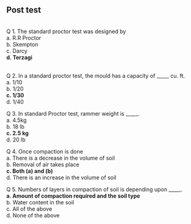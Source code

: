 ## Post test
<br>
Q 1. The standard proctor test was designed by <br>
a. R.R Proctor<br>
b. Skempton<br>
c. Darcy<br>
<b>d. Terzagi</b><br><br>

Q 2. In a standard proctor test, the mould has a capacity of _____ cu. ft.<br>
a. 1/10<br>
b. 1/20<br>
<b>c. 1/30</b><br>
d. 1/40<br>

Q 3. In standard Proctor test, rammer weight is _____.<br>
a. 4.5kg<br>
b. 18 lb<br>
<b>c. 2.5 kg</b><br>
d.  20 lb<br>

Q 4. Once compaction is done <br>
a. There is a decrease in the volume of soil<br>
b. Removal of air takes place<br>
<b>c. Both (a) and (b)</b><br>
d. There is an increase in the volume of soil<br>

Q 5. Numbers of layers in compaction of soil is depending upon _____. <br>
<b>a. Amount of compaction required and the soil type</b><br>
b. Water content in the soil<br>
c. All of the above<br>
d. None of the above<br>

